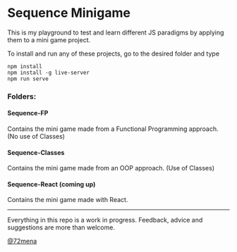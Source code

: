 # Sequence Minigame

This is my playground to test and learn different JS paradigms by applying them to a mini game project.

To install and run any of these projects, go to the desired folder and type

```
npm install
npm install -g live-server
npm run serve
```

### Folders:

#### **Sequence-FP**
Contains the mini game made from a Functional Programming approach. (No use of Classes)

#### **Sequence-Classes**
Contains the mini game made from an OOP approach. (Use of Classes)

#### **Sequence-React** (coming up)
Contains the mini game made with React.

---

Everything in this repo is a work in progress.
Feedback, advice and suggestions are more than welcome.

[@72mena](https://twitter.com/72mena)